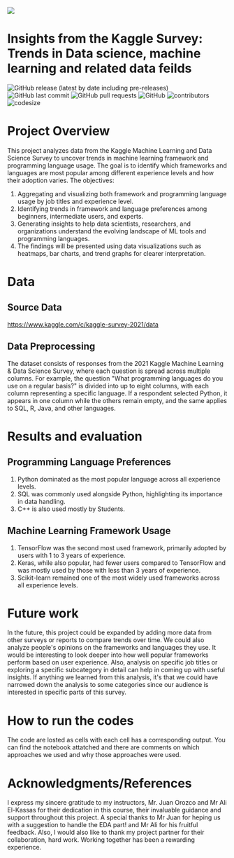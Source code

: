 ![](https://i.pinimg.com/736x/0f/cd/3c/0fcd3ced443b7f1e70cc135e587fc0e0.jpg)

# Insights from the Kaggle Survey: Trends in Data science, machine learning and related data feilds

![GitHub release (latest by date including pre-releases)](https://img.shields.io/github/v/release/pragyy/datascience-readme-template?include_prereleases)
![GitHub last commit](https://img.shields.io/github/last-commit/pragyy/datascience-readme-template)
![GitHub pull requests](https://img.shields.io/github/issues-pr/pragyy/datascience-readme-template)
![GitHub](https://img.shields.io/github/license/pragyy/datascience-readme-template)
![contributors](https://img.shields.io/github/contributors/pragyy/datascience-readme-template) 
![codesize](https://img.shields.io/github/languages/code-size/pragyy/datascience-readme-template) 


# Project Overview
This project analyzes data from the Kaggle Machine Learning and Data Science Survey to uncover trends in machine learning framework and programming language usage. The goal is to identify which frameworks and languages are most popular among different experience levels and how their adoption varies. 
The objectives:
1. Aggregating and visualizing both framework and programming language usage by job titles and experience level.
2. Identifying trends in framework and language preferences among beginners, intermediate users, and experts.
3. Generating insights to help data scientists, researchers, and organizations understand the evolving landscape of ML tools and programming languages.
4. The findings will be presented using data visualizations such as heatmaps, bar charts, and trend graphs for clearer interpretation.


# Data

## Source Data
https://www.kaggle.com/c/kaggle-survey-2021/data


## Data Preprocessing
The dataset consists of responses from the 2021 Kaggle Machine Learning & Data Science Survey, where each question is spread across multiple columns. For example, the question "What programming languages do you use on a regular basis?" is divided into up to eight columns, with each column representing a specific language. If a respondent selected Python, it appears in one column while the others remain empty, and the same applies to SQL, R, Java, and other languages.




# Results and evaluation
  ## Programming Language Preferences
 1. Python dominated as the most popular language across all experience levels.
 2. SQL was commonly used alongside Python, highlighting its importance in data handling.
 3. C++ is also used mostly by Students.
  ## Machine Learning Framework Usage
  1. TensorFlow was the second most used framework, primarily adopted by users with 1 to 3 years of experience.
  2. Keras, while also popular, had fewer users compared to TensorFlow and was mostly used by those with less than 3 years of experience.
  3. Scikit-learn remained one of the most widely used frameworks across all experience levels.
 
# Future work
In the future, this project could be expanded by adding more data from other surveys or reports to compare trends over time. We could also analyze people's opinions on the frameworks and languages they use. It would be interesting to look deeper into how well popular frameworks perform based on user experience. Also, analysis on specific job titles or exploring a specific subcategory in detail can help in coming up with useful insights. If anything we learned from this analysis, it's that we could have narrowed down the analysis to some categories since our audience is interested in specific parts of this survey.

# How to run the codes
The code are losted as cells with each cell has a corresponding output. You can find the notebook attatched and there are comments on which approaches we used and why those approaches were used.

# Acknowledgments/References
I express my sincere gratitude to my instructors, Mr. Juan Orozco and Mr Ali El-Kassas for their dedication in this course, their invaluable guidance and support throughout this project. A special thanks to Mr Juan for heping us with a suggestion to handle the EDA part! and Mr Ali for his fruitful feedback. Also, I would also like to thank my project partner for their collaboration, hard work. Working together has been a rewarding experience. 

